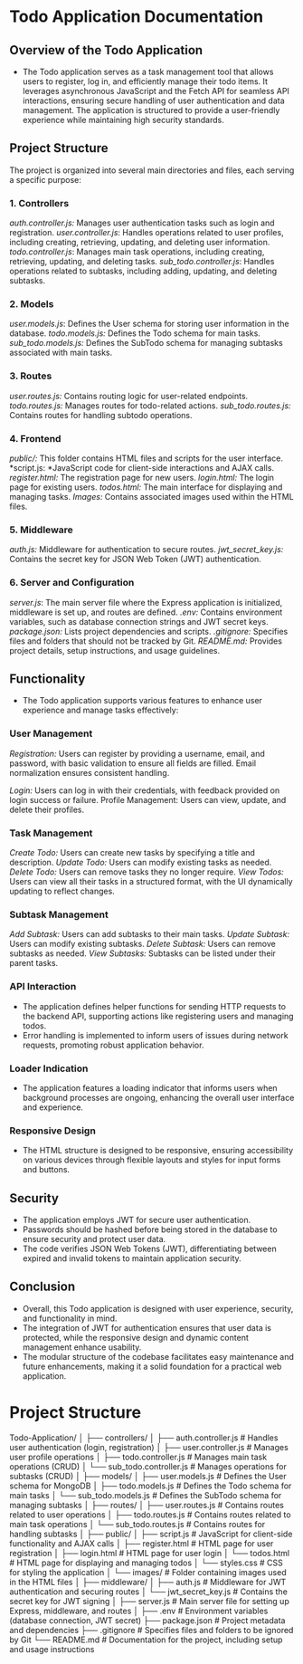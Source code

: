 # Todo Application Documentation


## Overview of the Todo Application
- The Todo application serves as a task management tool that allows users to register, log in, and efficiently manage their todo items. It leverages asynchronous JavaScript and the Fetch API for seamless API interactions, ensuring secure handling of user authentication and data management. The application is structured to provide a user-friendly experience while maintaining high security standards.

## Project Structure
The project is organized into several main directories and files, each serving a specific purpose:

### 1. Controllers
*auth.controller.js:* Manages user authentication tasks such as login and registration.
*user.controller.js*: Handles operations related to user profiles, including creating, retrieving, updating, and deleting user information.
*todo.controller.js*: Manages main task operations, including creating, retrieving, updating, and deleting tasks.
*sub_todo.controller.js*: Handles operations related to subtasks, including adding, updating, and deleting subtasks.

### 2. Models
*user.models.js*: Defines the User schema for storing user information in the database.
*todo.models.js:* Defines the Todo schema for main tasks.
*sub_todo.models.js:* Defines the SubTodo schema for managing subtasks associated with main tasks.

### 3. Routes
*user.routes.js:* Contains routing logic for user-related endpoints.
*todo.routes.js:* Manages routes for todo-related actions.
*sub_todo.routes.js:* Contains routes for handling subtodo operations.

### 4. Frontend
*public/:* This folder contains HTML files and scripts for the user interface.
*script.js: *JavaScript code for client-side interactions and AJAX calls.
*register.html:* The registration page for new users.
*login.html:* The login page for existing users.
*todos.html:* The main interface for displaying and managing tasks.
*Images:* Contains associated images used within the HTML files.

### 5. Middleware
*auth.js:* Middleware for authentication to secure routes.
*jwt_secret_key.js:* Contains the secret key for JSON Web Token (JWT) authentication.

### 6. Server and Configuration
*server.js*: The main server file where the Express application is initialized, middleware is set up, and routes are defined.
*.env:* Contains environment variables, such as database connection strings and JWT secret keys.
*package.json:* Lists project dependencies and scripts.
*.gitignore:* Specifies files and folders that should not be tracked by Git.
*README.md:* Provides project details, setup instructions, and usage guidelines.

## Functionality
- The Todo application supports various features to enhance user experience and manage tasks effectively:

### User Management
*Registration:* Users can register by providing a username, email, and password, with basic validation to ensure all fields are filled. Email normalization ensures consistent handling.

*Login:* Users can log in with their credentials, with feedback provided on login success or failure.
Profile Management: Users can view, update, and delete their profiles.

### Task Management
*Create Todo:* Users can create new tasks by specifying a title and description.
*Update Todo:* Users can modify existing tasks as needed.
*Delete Todo:* Users can remove tasks they no longer require.
*View Todos:* Users can view all their tasks in a structured format, with the UI dynamically updating to reflect changes.

### Subtask Management
*Add Subtask:* Users can add subtasks to their main tasks.
*Update Subtask:* Users can modify existing subtasks.
*Delete Subtask:* Users can remove subtasks as needed.
*View Subtasks:* Subtasks can be listed under their parent tasks.

### API Interaction
- The application defines helper functions for sending HTTP requests to the backend API, supporting actions like registering users and managing todos.
- Error handling is implemented to inform users of issues during network requests, promoting robust application behavior.

### Loader Indication
- The application features a loading indicator that informs users when background processes are ongoing, enhancing the overall user interface and experience.

### Responsive Design
- The HTML structure is designed to be responsive, ensuring accessibility on various devices through flexible layouts and styles for input forms and buttons.

## Security
- The application employs JWT for secure user authentication. 
- Passwords should be hashed before being stored in the database to ensure security and protect user data.
- The code verifies JSON Web Tokens (JWT), differentiating between expired and invalid tokens to maintain application security.

## Conclusion
- Overall, this Todo application is designed with user experience, security, and functionality in mind. 
- The integration of JWT for authentication ensures that user data is protected, while the responsive design and dynamic content management enhance usability. 
- The modular structure of the codebase facilitates easy maintenance and future enhancements, making it a solid foundation for a practical web application.

# Project Structure

Todo-Application/
│
├── controllers/
│   ├── auth.controller.js         # Handles user authentication (login, registration)
│   ├── user.controller.js         # Manages user profile operations
│   ├── todo.controller.js         # Manages main task operations (CRUD)
│   └── sub_todo.controller.js     # Manages operations for subtasks (CRUD)
│
├── models/
│   ├── user.models.js             # Defines the User schema for MongoDB
│   ├── todo.models.js             # Defines the Todo schema for main tasks
│   └── sub_todo.models.js         # Defines the SubTodo schema for managing subtasks
│
├── routes/
│   ├── user.routes.js             # Contains routes related to user operations
│   ├── todo.routes.js             # Contains routes related to main task operations
│   └── sub_todo.routes.js         # Contains routes for handling subtasks
│
├── public/
│   ├── script.js                  # JavaScript for client-side functionality and AJAX calls
│   ├── register.html              # HTML page for user registration
│   ├── login.html                 # HTML page for user login
│   └── todos.html                 # HTML page for displaying and managing todos
│   └── styles.css                 # CSS for styling the application
│   └── images/                    # Folder containing images used in the HTML files
│
├── middleware/
│   ├── auth.js                    # Middleware for JWT authentication and securing routes
│   └── jwt_secret_key.js          # Contains the secret key for JWT signing
│
├── server.js                      # Main server file for setting up Express, middleware, and routes
│
├── .env                           # Environment variables (database connection, JWT secret)
├── package.json                   # Project metadata and dependencies
├── .gitignore                     # Specifies files and folders to be ignored by Git
└── README.md                      # Documentation for the project, including setup and usage instructions





